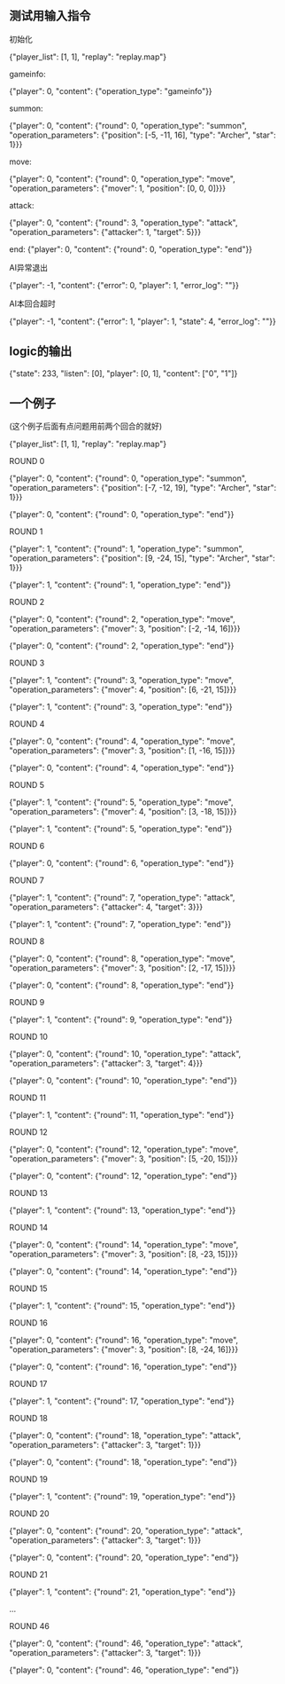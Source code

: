 ## 测试用输入指令

初始化

{"player_list": [1, 1], "replay": "replay.map"}

gameinfo:

{"player": 0, "content": {"operation_type": "gameinfo"}}

summon:

{"player": 0, "content": {"round": 0, "operation_type": "summon", "operation_parameters": {"position": [-5, -11, 16], "type": "Archer", "star": 1}}}

move:

{"player": 0, "content": {"round": 0, "operation_type": "move", "operation_parameters": {"mover": 1, "position": [0, 0, 0]}}}

attack:

{"player": 0, "content": {"round": 3, "operation_type": "attack", "operation_parameters": {"attacker": 1, "target": 5}}}

end:
{"player": 0, "content": {"round": 0, "operation_type": "end"}}

AI异常退出

{"player": -1, "content": {"error": 0, "player": 1, "error_log": ""}}

AI本回合超时

{"player": -1, "content": {"error": 1, "player": 1, "state": 4, "error_log": ""}}


## logic的输出

{"state": 233, "listen": [0], "player": [0, 1], "content": ["0", "1"]}

## 一个例子

(这个例子后面有点问题用前两个回合的就好)

{"player_list": [1, 1], "replay": "replay.map"}

ROUND 0

{"player": 0, "content": {"round": 0, "operation_type": "summon", "operation_parameters": {"position": [-7, -12, 19], "type": "Archer", "star": 1}}}

{"player": 0, "content": {"round": 0, "operation_type": "end"}}

ROUND 1

{"player": 1, "content": {"round": 1, "operation_type": "summon", "operation_parameters": {"position": [9, -24, 15], "type": "Archer", "star": 1}}}

{"player": 1, "content": {"round": 1, "operation_type": "end"}}

ROUND 2

{"player": 0, "content": {"round": 2, "operation_type": "move", "operation_parameters": {"mover": 3, "position": [-2, -14, 16]}}}

{"player": 0, "content": {"round": 2, "operation_type": "end"}}

ROUND 3

{"player": 1, "content": {"round": 3, "operation_type": "move", "operation_parameters": {"mover": 4, "position": [6, -21, 15]}}}

{"player": 1, "content": {"round": 3, "operation_type": "end"}}

ROUND 4

{"player": 0, "content": {"round": 4, "operation_type": "move", "operation_parameters": {"mover": 3, "position": [1, -16, 15]}}}

{"player": 0, "content": {"round": 4, "operation_type": "end"}}

ROUND 5

{"player": 1, "content": {"round": 5, "operation_type": "move", "operation_parameters": {"mover": 4, "position": [3, -18, 15]}}}

{"player": 1, "content": {"round": 5, "operation_type": "end"}}

ROUND 6

{"player": 0, "content": {"round": 6, "operation_type": "end"}}

ROUND 7

{"player": 1, "content": {"round": 7, "operation_type": "attack", "operation_parameters": {"attacker": 4, "target": 3}}}

{"player": 1, "content": {"round": 7, "operation_type": "end"}}

ROUND 8

{"player": 0, "content": {"round": 8, "operation_type": "move", "operation_parameters": {"mover": 3, "position": [2, -17, 15]}}}

{"player": 0, "content": {"round": 8, "operation_type": "end"}}

ROUND 9

{"player": 1, "content": {"round": 9, "operation_type": "end"}}

ROUND 10

{"player": 0, "content": {"round": 10, "operation_type": "attack", "operation_parameters": {"attacker": 3, "target": 4}}}

{"player": 0, "content": {"round": 10, "operation_type": "end"}}

ROUND 11

{"player": 1, "content": {"round": 11, "operation_type": "end"}}

ROUND 12

{"player": 0, "content": {"round": 12, "operation_type": "move", "operation_parameters": {"mover": 3, "position": [5, -20, 15]}}}

{"player": 0, "content": {"round": 12, "operation_type": "end"}}

ROUND 13

{"player": 1, "content": {"round": 13, "operation_type": "end"}}

ROUND 14

{"player": 0, "content": {"round": 14, "operation_type": "move", "operation_parameters": {"mover": 3, "position": [8, -23, 15]}}}

{"player": 0, "content": {"round": 14, "operation_type": "end"}}

ROUND 15

{"player": 1, "content": {"round": 15, "operation_type": "end"}}

ROUND 16

{"player": 0, "content": {"round": 16, "operation_type": "move", "operation_parameters": {"mover": 3, "position": [8, -24, 16]}}}

{"player": 0, "content": {"round": 16, "operation_type": "end"}}

ROUND 17

{"player": 1, "content": {"round": 17, "operation_type": "end"}}

ROUND 18

{"player": 0, "content": {"round": 18, "operation_type": "attack", "operation_parameters": {"attacker": 3, "target": 1}}}

{"player": 0, "content": {"round": 18, "operation_type": "end"}}

ROUND 19

{"player": 1, "content": {"round": 19, "operation_type": "end"}}

ROUND 20

{"player": 0, "content": {"round": 20, "operation_type": "attack", "operation_parameters": {"attacker": 3, "target": 1}}}

{"player": 0, "content": {"round": 20, "operation_type": "end"}}

ROUND 21

{"player": 1, "content": {"round": 21, "operation_type": "end"}}

...

ROUND 46

{"player": 0, "content": {"round": 46, "operation_type": "attack", "operation_parameters": {"attacker": 3, "target": 1}}}

{"player": 0, "content": {"round": 46, "operation_type": "end"}}